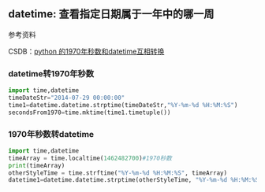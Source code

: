 ## datetime: 查看指定日期属于一年中的哪一周

参考资料

CSDB：[python 的1970年秒数和datetime互相转换](https://blog.csdn.net/nini3816/article/details/81053994)

### datetime转1970年秒数

```python
import time,datetime
timeDateStr="2014-07-29 00:00:00"
time1=datetime.datetime.strptime(timeDateStr,"%Y-%m-%d %H:%M:%S")
secondsFrom1970=time.mktime(time1.timetuple())
```

### 1970年秒数转datetime

```python
import time,datetime
timeArray = time.localtime(1462482700)#1970秒数
print(timeArray)
otherStyleTime = time.strftime("%Y-%m-%d %H:%M:%S", timeArray)
datetime1=datetime.datetime.strptime(otherStyleTime, "%Y-%m-%d %H:%M:%S")
```